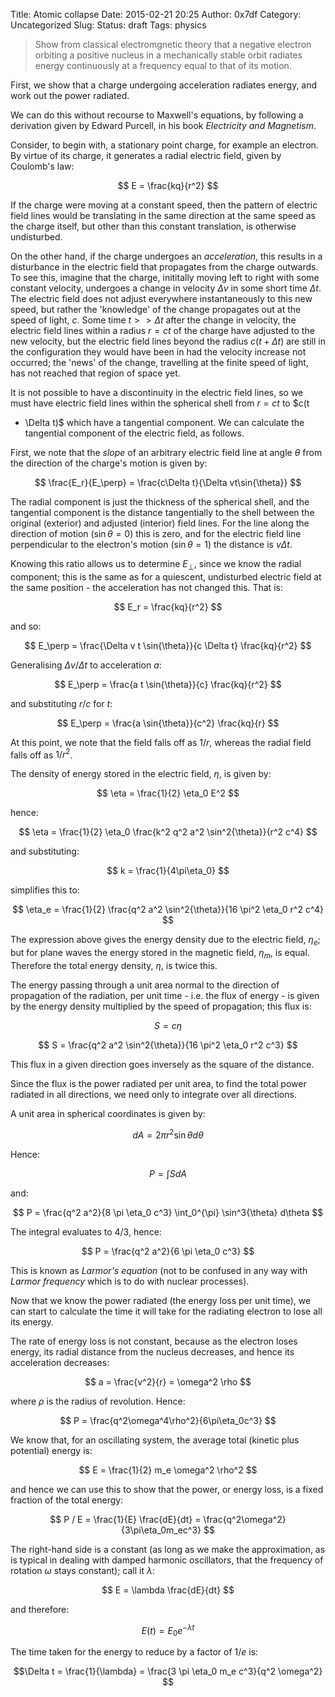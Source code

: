 Title: Atomic collapse
Date: 2015-02-21 20:25
Author: 0x7df
Category: Uncategorized
Slug:
Status: draft
Tags: physics

> Show from classical electromgnetic theory that a negative electron
> orbiting a positive nucleus in a mechanically stable orbit radiates
> energy continuously at a frequency equal to that of its motion.

First, we show that a charge undergoing acceleration radiates energy, and work
out the power radiated.

We can do this without recourse to Maxwell's equations, by following a
derivation given by Edward Purcell, in his book *Electricity and Magnetism*.

Consider, to begin with, a stationary point charge, for example an electron. By
virtue of its charge, it generates a radial electric field, given by Coulomb's
law:

$$ E = \frac{kq}{r^2} $$

If the charge were moving at a constant speed, then the pattern of electric
field lines would be translating in the same direction at the same speed as the
charge itself, but other than this constant translation, is otherwise
undisturbed.

On the other hand, if the charge undergoes an *acceleration*, this results in a
disturbance in the electric field that propagates from the charge outwards. To
see this, imagine that the charge, inititally moving left to right with some
constant velocity, undergoes a change in velocity $\Delta v$ in some short time
$\Delta t$. The electric field does not adjust everywhere instantaneously to
this new speed, but rather the 'knowledge' of the change propagates out at the
speed of light, $c$. Some time $t >> \Delta t$ after the change in velocity,
the electric field lines within a radius $r = ct$ of the charge have adjusted
to the new velocity, but the electric field lines beyond the radius $c(t +
\Delta t)$ are still in the configuration they would have been in had the
velocity increase not occurred; the 'news' of the change, travelling at the
finite speed of light, has not reached that region of space yet.

It is not possible to have a discontinuity in the electric field lines, so we
must have electric field lines within the spherical shell from $r = ct$ to $c(t
+ \Delta t)$ which have a tangential component. We can calculate the tangential
component of the electric field, as follows.

First, we note that the *slope* of an arbitrary electric field line at angle
$\theta$ from the direction of the charge's motion is given by:

$$ \frac{E_r}{E_\perp} = \frac{c\Delta t}{\Delta vt\sin{\theta}} $$

The radial component is just the thickness of the spherical shell, and the
tangential component is the distance tangentially to the shell between the
original (exterior) and adjusted (interior) field lines. For the line along the
direction of motion ($\sin{\theta} = 0$) this is zero, and for the electric
field line perpendicular to the electron's motion ($\sin{\theta} = 1$) the
distance is $v\Delta t$.

Knowing this ratio allows us to determine $E_\perp$, since we know the radial
component; this is the same as for a quiescent, undisturbed electric field at
the same position - the acceleration has not changed this. That is:

$$ E_r = \frac{kq}{r^2} $$

and so:

$$ E_\perp = \frac{\Delta v t \sin{\theta}}{c \Delta t} \frac{kq}{r^2} $$

Generalising $\Delta v/\Delta t$ to acceleration $a$:

$$ E_\perp = \frac{a t \sin{\theta}}{c} \frac{kq}{r^2} $$

and substituting $r/c$ for $t$:

$$ E_\perp = \frac{a \sin{\theta}}{c^2} \frac{kq}{r} $$

At this point, we note that the field falls off as $1/r$, whereas the radial
field falls off as $1/r^2$.

The density of energy stored in the electric field, $\eta$, is given by:

$$ \eta = \frac{1}{2} \eta_0 E^2 $$

hence:

$$ \eta = \frac{1}{2} \eta_0 \frac{k^2 q^2 a^2 \sin^2{\theta}}{r^2 c^4} $$

and substituting:

$$ k = \frac{1}{4\pi\eta_0} $$

simplifies this to:

$$ \eta_e = \frac{1}{2} \frac{q^2 a^2 \sin^2{\theta}}{16 \pi^2 \eta_0 r^2 c^4} $$

The expression above gives the energy density due to the electric field,
$\eta_e$; but for plane waves the energy stored in the magnetic field,
$\eta_m$, is equal. Therefore the total energy density, $\eta$, is twice this.

The energy passing through a unit area normal to the direction of propagation
of the radiation, per unit time - i.e. the flux of energy - is given by the
energy density multiplied by the speed of propagation; this flux is:

$$ S = c\eta $$

$$ S = \frac{q^2 a^2 \sin^2{\theta}}{16 \pi^2 \eta_0 r^2 c^3} $$

This flux in a given direction goes inversely as the square of the distance.

Since the flux is the power radiated per unit area, to find the total power
radiated in all directions, we need only to integrate over all directions.

A unit area in spherical coordinates is given by:

$$ dA = 2\pi r^2 \sin{\theta} d\theta $$

Hence:

$$ P = \int S dA $$

and:

$$ P = \frac{q^2 a^2}{8 \pi \eta_0 c^3} \int_0^{\pi} \sin^3{\theta} d\theta $$

The integral evaluates to $4/3$, hence:

$$ P = \frac{q^2 a^2}{6 \pi \eta_0 c^3} $$

This is known as _Larmor's equation_ (not to be confused in any way with
_Larmor frequency_ which is to do with nuclear processes).

Now that we know the power radiated (the energy loss per unit time), we can
start to calculate the time it will take for the radiating electron to lose all
its energy.

The rate of energy loss is not constant, because as the electron loses energy,
its radial distance from the nucleus decreases, and hence its acceleration
decreases:

$$ a = \frac{v^2}{r} = \omega^2 \rho $$

where $\rho$ is the radius of revolution. Hence:

$$ P = \frac{q^2\omega^4\rho^2}{6\pi\eta_0c^3} $$

We know that, for an oscillating system, the average total (kinetic plus
potential) energy is:

$$ E = \frac{1}{2} m_e \omega^2 \rho^2 $$

and hence we can use this to show that the power, or energy loss, is a fixed
fraction of the total energy:

$$ P / E = \frac{1}{E} \frac{dE}{dt} = \frac{q^2\omega^2}{3\pi\eta_0m_ec^3} $$

The right-hand side is a constant (as long as we make the approximation, as is
typical in dealing with damped harmonic oscillators, that the frequency of
rotation $\omega$ stays constant); call it $\lambda$:

$$ E = \lambda \frac{dE}{dt} $$

and therefore:

$$ E(t) = E_0 e^{-\lambda t} $$

The time taken for the energy to reduce by a factor of $1/e$ is:

$$\Delta t = \frac{1}{\lambda} = \frac{3 \pi \eta_0 m_e c^3}{q^2 \omega^2} $$
